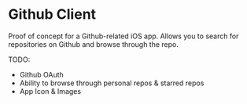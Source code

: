 Github Client
============

Proof of concept for a Github-related iOS app. Allows you to search for repositories on Github and browse through the repo.

TODO:
- Github OAuth
- Ability to browse through personal repos & starred repos
- App Icon & Images
